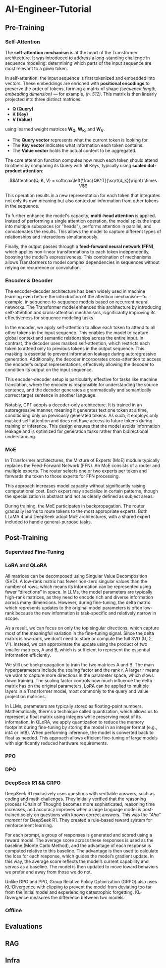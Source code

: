 # AI-Engineer-Tutorial
## Pre-Training
### Self-Attention
The **self-attention mechanism** is at the heart of the Transformer architecture. It was introduced to address a long-standing challenge in sequence modeling: determining which parts of the input sequence are most relevant to a given token.  
  
In self-attention, the input sequence is first tokenized and embedded into vectors. These embeddings are enriched with **positional encodings** to preserve the order of tokens, forming a matrix of shape *(sequence length, embedding dimension)* — for example, *(n, 512)*. This matrix is then linearly projected into three distinct matrices:  
  
- **Q (Query)**  
- **K (Key)**  
- **V (Value)**  
  
using learned weight matrices **W<sub>Q</sub>**, **W<sub>K</sub>**, and **W<sub>V</sub>**.  
  
- The **Query vector** represents what the current token is looking for.  
- The **Key vector** indicates what information each token contains.  
- The **Value vector** holds the actual content to be aggregated.  
  
The core attention function computes how much each token should attend to others by comparing its Query with all Keys, typically using **scaled dot-product attention**:  
  
```math
Attention(Q, K, V) = softmax\left(\frac{QK^T}{\sqrt{d_k}}\right) \times V
```
This operation results in a new representation for each token that integrates not only its own meaning but also contextual information from other tokens in the sequence.  
  
To further enhance the model's capacity, **multi-head attention** is applied. Instead of performing a single attention operation, the model splits the input into multiple subspaces (or "heads"), performs attention in parallel, and concatenates the results. This allows the model to capture different types of relationships and interactions simultaneously.  
  
Finally, the output passes through a **feed-forward neural network (FFN)**, which applies non-linear transformations to each token independently, boosting the model's expressiveness. This combination of mechanisms allows Transformers to model complex dependencies in sequences without relying on recurrence or convolution.  
  
### Encoder & Decoder
The encoder-decoder architecture has been widely used in machine learning even before the introduction of the attention mechanism—for example, in sequence-to-sequence models based on recurrent neural networks. The Transformer model enhanced this architecture by introducing self-attention and cross-attention mechanisms, significantly improving its effectiveness for sequence modeling tasks.  
  
In the encoder, we apply self-attention to allow each token to attend to all other tokens in the input sequence. This enables the model to capture global context and semantic relationships across the entire input. In contrast, the decoder uses masked self-attention, which restricts each token to attend only to previous tokens in the output sequence. This masking is essential to prevent information leakage during autoregressive generation. Additionally, the decoder incorporates cross-attention to access the encoder’s output representations, effectively allowing the decoder to condition its output on the input sequence.  
  
This encoder-decoder setup is particularly effective for tasks like machine translation, where the encoder is responsible for understanding the source sentence, and the decoder generates a grammatically and semantically correct target sentence in another language.  
  
Notably, GPT adopts a decoder-only architecture. It is trained in an autoregressive manner, meaning it generates text one token at a time, conditioning only on previously generated tokens. As such, it employs only masked self-attention and does not have access to future tokens during training or inference. This design ensures that the model avoids information leakage and is optimized for generation tasks rather than bidirectional understanding.  
  
### MoE
In Transformer architectures, the Mixture of Experts (MoE) module typically replaces the Feed-Forward Network (FFN). An MoE consists of a router and multiple experts. The router selects one or two experts per token and forwards the token to those experts for FFN processing.  
  
This approach increases model capacity without significantly raising computational cost. Each expert may specialize in certain patterns, though the specialization is abstract and not as clearly defined as subject areas.  
  
During training, the MoE participates in backpropagation. The router gradually learns to route tokens to the most appropriate experts. Both LLaMA 4 and DeepSeek adopt MoE architectures, with a shared expert included to handle general-purpose tasks.  
  
## Post-Training
### Supervised Fine-Tuning
### LoRA and QLoRA
All matrices can be decomposed using Singular Value Decomposition (SVD). A low-rank matrix has fewer non-zero singular values than the number of rows, which means its information can be represented using fewer “directions” in space. In LLMs, the model parameters are typically high-rank matrices, as they need to encode rich and diverse information across many dimensions. However, during fine-tuning, the delta matrix which represents updates to the original model parameters is often low-rank because the new information is task-specific and relatively narrow in scope.  
  
As a result, we can focus on only the top singular directions, which capture most of the meaningful variation in the fine-tuning signal. Since the delta matrix is low-rank, we don’t need to store or compute the full SVD (U, Σ, Vᵀ). Instead, we can approximate the update using the product of two smaller matrices, A and B, which is sufficient to represent the essential information efficiently.  
  
We still use backpropagation to train the two matrices A and B. The main hyperparameters include the scaling factor and the rank r. A larger r means we want to capture more directions in the parameter space, which slows down training. The scaling factor controls how much influence the delta matrix has on the original parameters. LoRA can be applied to multiple layers in a Transformer model, most commonly to the query and value projection matrices.  
  
In LLMs, parameters are typically stored as floating-point numbers. Mathematically, there's a technique called quantization, which allows us to represent a float matrix using integers while preserving most of its information. In QLoRA, we apply quantization to reduce the memory footprint during fine-tuning by storing the model in an integer format (e.g., int4 or int8). When performing inference, the model is converted back to float as needed. This approach allows efficient fine-tuning of large models with significantly reduced hardware requirements.  
  
### PPO
### DPO
### DeepSeek R1 && GRPO
DeepSeek R1 exclusively uses questions with verifiable answers, such as coding and math challenges. They initially verified that the reasoning process (Chain of Thought) becomes more sophisticated, reasoning time increases, and accuracy improves when a large language model is post-trained solely on questions with known correct answers. This was the *“Aha” moment* for DeepSeek R1. They created a rule-based reward system for reinforcement learning. 
  
For each prompt, a group of responses is generated and scored using a reward model. The average score across these responses is used as the baseline (Monte Carlo Method), and the advantage of each response is computed relative to this baseline. The advantage is then used to calculate the loss for each response, which guides the model’s gradient update. In this way, the average score reflects the model’s current capability and serves as a baseline. The model is then updated to move toward behaviors we prefer and away from those we do not.  
  
Unlike DPO and PPO, Group Relative Policy Optimization (GRPO) also uses KL-Divergence with clipping to prevent the model from deviating too far from the initial model and experiencing catastrophic forgetting. KL-Divergence measures the difference between two models.  

### Offline
## Evaluations
## RAG
## Infra
